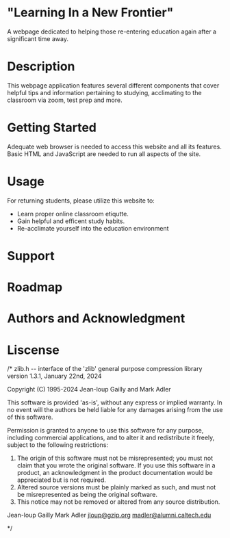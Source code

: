 # "Learning In a New Frontier" 
A webpage dedicated to helping those re-entering education again after a significant time away. 

# Description
This webpage application features several different components that cover helpful tips and information pertaining to studying, acclimating to the classroom via zoom, test prep and more.

# Getting Started
Adequate web browser is needed to access this website and all its features. Basic HTML and JavaScript are needed to run all aspects of the site.

# Usage
For returning students, please utilize this website to:
- Learn proper online classroom etiqutte.
- Gain helpful and efficent study habits. 
- Re-acclimate yourself into the education environment 

# Support

# Roadmap

# Authors and Acknowledgment 

# Liscense

/* zlib.h -- interface of the 'zlib' general purpose compression library
  version 1.3.1, January 22nd, 2024

  Copyright (C) 1995-2024 Jean-loup Gailly and Mark Adler

  This software is provided 'as-is', without any express or implied
  warranty.  In no event will the authors be held liable for any damages
  arising from the use of this software.

  Permission is granted to anyone to use this software for any purpose,
  including commercial applications, and to alter it and redistribute it
  freely, subject to the following restrictions:

  1. The origin of this software must not be misrepresented; you must not
     claim that you wrote the original software. If you use this software
     in a product, an acknowledgment in the product documentation would be
     appreciated but is not required.
  2. Altered source versions must be plainly marked as such, and must not be
     misrepresented as being the original software.
  3. This notice may not be removed or altered from any source distribution.

  Jean-loup Gailly        Mark Adler
  jloup@gzip.org          madler@alumni.caltech.edu

*/


